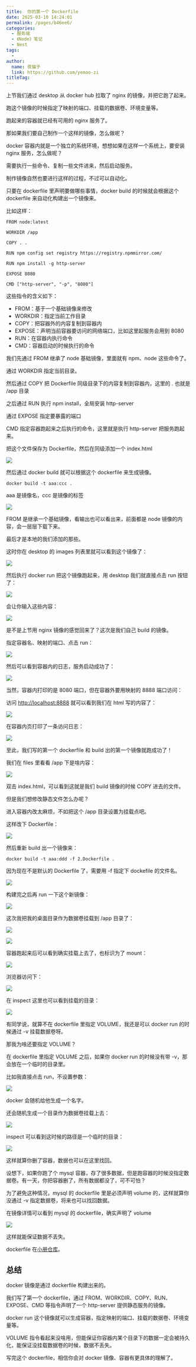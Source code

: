 ```yaml
---
title:  你的第一个 Dockerfile
date: 2025-03-10 14:24:01
permalink: /pages/b46ee6/
categories:
  - 服务端
  - 《Node》笔记
  - Nest
tags:
  - 
author: 
  name: 夜猫子
  link: https://github.com/yemao-zi
titleTag: 
---
```

上节我们通过 desktop 从 docker hub 拉取了 nginx 的镜像，并把它跑了起来。

跑这个镜像的时候指定了映射的端口、挂载的数据卷、环境变量等。

跑起来的容器就已经有可用的 nginx 服务了。

那如果我们要自己制作一个这样的镜像，怎么做呢？

docker 容器内就是一个独立的系统环境，想想如果在这样一个系统上，要安装 nginx 服务，怎么做呢？

需要执行一些命令、复制一些文件进来，然后启动服务。

制作镜像自然也要进行这样的过程，不过可以自动化。

只要在 dockerfile 里声明要做哪些事情，docker build 的时候就会根据这个 dockerfile 来自动化构建出一个镜像来。

比如这样：

```docker
FROM node:latest

WORKDIR /app

COPY . .

RUN npm config set registry https://registry.npmmirror.com/

RUN npm install -g http-server

EXPOSE 8080

CMD ["http-server", "-p", "8080"]
```

这些指令的含义如下：

*   FROM：基于一个基础镜像来修改
*   WORKDIR：指定当前工作目录
*   COPY：把容器外的内容复制到容器内
*   EXPOSE：声明当前容器要访问的网络端口，比如这里起服务会用到 8080
*   RUN：在容器内执行命令
*   CMD：容器启动的时候执行的命令

我们先通过 FROM 继承了 node 基础镜像，里面就有 npm、node 这些命令了。

通过 WORKDIR 指定当前目录。

然后通过 COPY 把 Dockerfile 同级目录下的内容复制到容器内，这里的 . 也就是 /app 目录

之后通过 RUN 执行 npm install，全局安装 http-server

通过 EXPOSE 指定要暴露的端口

CMD 指定容器跑起来之后执行的命令，这里就是执行 http-server 把服务跑起来。

把这个文件保存为 Dockerfile，然后在同级添加一个 index.html

![](https://p3-juejin.byteimg.com/tos-cn-i-k3u1fbpfcp/3bb70bf7afb14bb7af6ca6cdf1b72b29~tplv-k3u1fbpfcp-watermark.image?)

然后通过 docker build 就可以根据这个 dockerfile 来生成镜像。

    docker build -t aaa:ccc .

aaa 是镜像名，ccc 是镜像的标签

![](https://p1-juejin.byteimg.com/tos-cn-i-k3u1fbpfcp/78b75cad62c14aa5bde5455b81fe817c~tplv-k3u1fbpfcp-watermark.image?)

FROM 是继承一个基础镜像，看输出也可以看出来，前面都是 node 镜像的内容，会一层层下载下来。

最后才是本地的我们添加的那些。

这时你在 desktop 的 images 列表里就可以看到这个镜像了：

![](https://p3-juejin.byteimg.com/tos-cn-i-k3u1fbpfcp/29f516c1f3874802b3822e2b61d071d7~tplv-k3u1fbpfcp-watermark.image?)

然后执行 docker run 把这个镜像跑起来，用 desktop 我们就直接点击 run 按钮了：

![](https://p6-juejin.byteimg.com/tos-cn-i-k3u1fbpfcp/78eaea612f654aae896f8760a0b860de~tplv-k3u1fbpfcp-watermark.image?)

会让你输入这些内容：

![](https://p3-juejin.byteimg.com/tos-cn-i-k3u1fbpfcp/e791bc3f1bbb4dc8bf8698c556618cb7~tplv-k3u1fbpfcp-watermark.image?)

是不是上节用 nginx 镜像的感觉回来了？这次是我们自己 build 的镜像。

指定容器名、映射的端口、点击 run：

![](https://p6-juejin.byteimg.com/tos-cn-i-k3u1fbpfcp/91c03c09b625413bbb3afde49c073572~tplv-k3u1fbpfcp-watermark.image?)

然后可以看到容器内的日志，服务启动成功了：

![](https://p1-juejin.byteimg.com/tos-cn-i-k3u1fbpfcp/3ab0a16d25054400a07f53ac683d1c30~tplv-k3u1fbpfcp-watermark.image?)

当然，容器内打印的是 8080 端口，但在容器外要用映射的 8888 端口访问：

访问 <http://localhost:8888> 就可以看到我们在 html 写的内容了：

![](https://p1-juejin.byteimg.com/tos-cn-i-k3u1fbpfcp/90d4381f765f4980be3bc24f523fc96d~tplv-k3u1fbpfcp-watermark.image?)

在容器内页打印了一条访问日志：

![](https://p1-juejin.byteimg.com/tos-cn-i-k3u1fbpfcp/a2874fd653694bf1a3ca88edf058cce5~tplv-k3u1fbpfcp-watermark.image?)

至此，我们写的第一个 dockerfile 和 build 出的第一个镜像就跑成功了！

我们在 files 里看看 /app 下是啥内容：

![](https://p3-juejin.byteimg.com/tos-cn-i-k3u1fbpfcp/a3301630ab724feabdde84a9cc1fcc21~tplv-k3u1fbpfcp-watermark.image?)

双击 index.html，可以看到这就是我们 build 镜像的时候 COPY 进去的文件。

但是我们想修改静态文件怎么办呢？

进入容器内改太麻烦，不如把这个 /app 目录设置为挂载点吧。

这样改下 Dockerfile：

![](https://p9-juejin.byteimg.com/tos-cn-i-k3u1fbpfcp/694c7d53c1f64ef4972cb1beda771ba8~tplv-k3u1fbpfcp-watermark.image?)

然后重新 build 出一个镜像来：

    docker build -t aaa:ddd -f 2.Dockerfile .

因为现在不是默认的 Dockerfile 了，需要用 -f 指定下 dockefile 的文件名。

![](https://p1-juejin.byteimg.com/tos-cn-i-k3u1fbpfcp/b16cdc1821fe4f1e8d0f2d3827832c52~tplv-k3u1fbpfcp-watermark.image?)

构建完之后再 run 一下这个新镜像：

![](https://p6-juejin.byteimg.com/tos-cn-i-k3u1fbpfcp/cd9d4f456c7c4554a7cedf33a0ee15a7~tplv-k3u1fbpfcp-watermark.image?)

这次我把我的桌面目录作为数据卷挂载到 /app 目录了：

![](https://p3-juejin.byteimg.com/tos-cn-i-k3u1fbpfcp/10602e44e26f4e019c26276ac59947ca~tplv-k3u1fbpfcp-watermark.image?)

![](https://p6-juejin.byteimg.com/tos-cn-i-k3u1fbpfcp/432ed7adea09434a9055134b95899c5e~tplv-k3u1fbpfcp-watermark.image?)

容器跑起来后可以看到确实挂载上去了，也标识为了 mount：

![](https://p1-juejin.byteimg.com/tos-cn-i-k3u1fbpfcp/bd2ca0036d214d5c991da9d67ea08cd8~tplv-k3u1fbpfcp-watermark.image?)

浏览器访问下：

![](https://p6-juejin.byteimg.com/tos-cn-i-k3u1fbpfcp/464690f71f7e46b79b300ba16416a725~tplv-k3u1fbpfcp-watermark.image?)

在 inspect 这里也可以看到挂载的目录：

![](https://p6-juejin.byteimg.com/tos-cn-i-k3u1fbpfcp/f681b0ce058d48e4b9c0e374bdb03d18~tplv-k3u1fbpfcp-watermark.image?)

有同学说，就算不在 dockerfile 里指定 VOLUME，我还是可以 docker run 的时候通过 -v 挂载数据卷呀。

那我为啥还要指定 VOLUME？

在 dockerfile 里指定 VOLUME 之后，如果你 docker run 的时候没有带 -v，那会放在一个临时的目录里。

比如我直接点击 run，不设置参数：

![](https://p1-juejin.byteimg.com/tos-cn-i-k3u1fbpfcp/45e670e6bf204940a427ad320fb1b404~tplv-k3u1fbpfcp-watermark.image?)

docker 会随机给他生成一个名字。

还会随机生成一个目录作为数据卷挂载上去：

![](https://p9-juejin.byteimg.com/tos-cn-i-k3u1fbpfcp/2e5e60a80cab49a595ae9aa7cc083881~tplv-k3u1fbpfcp-watermark.image?)

inspect 可以看到这时候的路径是一个临时的目录：

![](https://p6-juejin.byteimg.com/tos-cn-i-k3u1fbpfcp/42c87675dbf64458a343c3f349eb736a~tplv-k3u1fbpfcp-watermark.image?)

这样就算你删了容器，数据也可以在这里找回。

设想下，如果你跑了个 mysql 容器，存了很多数据，但是跑容器的时候没指定数据卷。有一天，你把容器删了，所有数据都没了，可不可怕？

为了避免这种情况，mysql 的 dockerfile 里是必须声明 volume 的，这样就算你没通过 -v 指定数据卷，将来也可以找回数据。

在镜像详情可以看到 mysql 的 dockerfile，确实声明了 volume

![](https://p3-juejin.byteimg.com/tos-cn-i-k3u1fbpfcp/1f8305a1fec941b58a29d40fe46ae6c0~tplv-k3u1fbpfcp-watermark.image?)

这样就能保证数据不丢失。

dockerfile 在[小册仓库](https://github.com/QuarkGluonPlasma/nestjs-course-code/tree/main/docker-test)。

## 总结

docker 镜像是通过 dockerfile 构建出来的。

我们写了第一个 dockerfile，通过 FROM、WORKDIR、COPY、RUN、EXPOSE、CMD 等指令声明了一个 http-server 提供静态服务的镜像。

docker run 这个镜像就可以生成容器，指定映射的端口、挂载的数据卷、环境变量等。

VOLUME 指令看起来没啥用，但能保证你容器内某个目录下的数据一定会被持久化，能保证没挂载数据卷的时候，数据不丢失。

写完这个 dockerfile，相信你会对 docker 镜像、容器有更具体的理解了。
